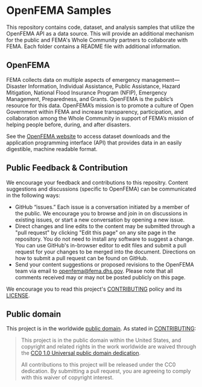 # OpenFEMA Samples

This repository contains code, dataset, and analysis samples that utilize the OpenFEMA API as a data source. This will provide an additional mechanism for the public and FEMA's Whole Community partners to collaborate with FEMA. Each folder contains a README file with additional information.

## OpenFEMA

FEMA collects data on multiple aspects of emergency management—Disaster Information, Individual Assistance, Public Assistance, Hazard Mitigation, National Flood Insurance Program (NFIP), Emergency Management, Preparedness, and Grants. OpenFEMA is the public’s resource for this data. OpenFEMA’s mission is to promote a culture of Open Government within FEMA and increase transparency, participation, and collaboration among the Whole Community in support of FEMA’s mission of helping people before, during, and after disasters.

See the [OpenFEMA website](https://www.fema.gov/open) to access dataset downloads and the application programming interface (API) that provides data in an easily digestible, machine readable format.

## Public Feedback & Contribution

We encourage your feedback and contributions to this repositry. Content suggestions and discussions (specific to OpenFEMA) can be communicated in the following ways:

- GitHub “issues.” Each issue is a conversation initiated by a member of the public. We encourage you to browse and join in on discussions in existing issues, or start a new conversation by opening a new issue.
- Direct changes and line edits to the content may be submitted through a "pull request" by clicking "Edit this page" on any site page in the repository. You do not need to install any software to suggest a change. You can use GitHub's in-browser editor to edit files and submit a pull request for your changes to be merged into the document. Directions on how to submit a pull request can be found on GitHub. 
- Send your content suggestions or proposed revisions to the OpenFEMA team via email to openfema@fema.dhs.gov. Please note that all comments received may or may not be posted publicly on this page.

We encourage you to read this project's [CONTRIBUTING](CONTRIBUTING.md) policy and its [LICENSE](LICENSE.md).


## Public domain

This project is in the worldwide [public domain](LICENSE.md). As stated in [CONTRIBUTING](CONTRIBUTING.md):

> This project is in the public domain within the United States, and copyright and related rights in the work worldwide are waived through the [CC0 1.0 Universal public domain dedication](https://creativecommons.org/publicdomain/zero/1.0/).
>
> All contributions to this project will be released under the CC0 dedication. By submitting a pull request, you are agreeing to comply with this waiver of copyright interest.
